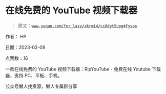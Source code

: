# 在线免费的 YouTube 视频下载器

> 原文：[`www.yuque.com/for_lazy/xkrm14/cc8dyt5upg4fyvos`](https://www.yuque.com/for_lazy/xkrm14/cc8dyt5upg4fyvos)

作者： HP

日期：2023-02-09

点赞数：16

一款在线免费的 YouTube 视频下载器：RipYouTube - 免费在线 Youtube 下载器，支持 PC、平板、手机。

公众号懒人找资源，懒人专属群分享

